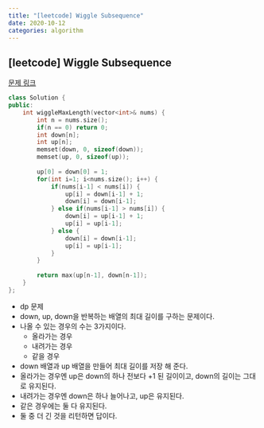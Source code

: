 ```yaml
---
title: "[leetcode] Wiggle Subsequence"
date: 2020-10-12
categories: algorithm
---
```

## [leetcode] Wiggle Subsequence
[문제 링크](https://leetcode.com/problems/wiggle-subsequence/)

```c++
class Solution {
public:
    int wiggleMaxLength(vector<int>& nums) {
        int n = nums.size();
        if(n == 0) return 0;
        int down[n];
        int up[n];
        memset(down, 0, sizeof(down));
        memset(up, 0, sizeof(up));
        
        up[0] = down[0] = 1;
        for(int i=1; i<nums.size(); i++) {
            if(nums[i-1] < nums[i]) {
                up[i] = down[i-1] + 1;
                down[i] = down[i-1];
            } else if(nums[i-1] > nums[i]) {
                down[i] = up[i-1] + 1;
                up[i] = up[i-1];
            } else {
                down[i] = down[i-1];
                up[i] = up[i-1];
            }
        }
        
        return max(up[n-1], down[n-1]);
    }
};
```
- dp 문제
- down, up, down을 반복하는 배열의 최대 길이를 구하는 문제이다.
- 나올 수 있는 경우의 수는 3가지이다.
  - 올라가는 경우
  - 내려가는 경우
  - 같을 경우
- down 배열과 up 배열을 만들어 최대 길이를 저장 해 준다.
- 올라가는 경우엔 up은 down의 하나 전보다 +1 된 길이이고, down의 길이는 그대로 유지된다.
- 내려가는 경우엔 down은 하나 늘어나고, up은 유지된다.
- 같은 경우에는 둘 다 유지된다.
- 둘 중 더 긴 것을 리턴하면 답이다.